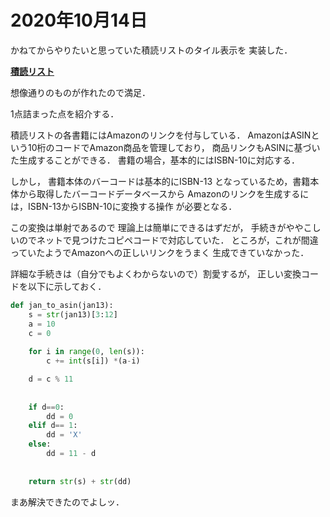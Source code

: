 # 2020年10月14日 


かねてからやりたいと思っていた積読リストのタイル表示を
実装した．


**[積読リスト](https://takala4.github.io/cv/books.html)**



想像通りのものが作れたので満足．



1点詰まった点を紹介する．


積読リストの各書籍にはAmazonのリンクを付与している．
AmazonはASINという10桁のコードでAmazon商品を管理しており，
商品リンクもASINに基づいた生成することができる．
書籍の場合，基本的にはISBN-10に対応する．


しかし，
書籍本体のバーコードは基本的にISBN-13
となっているため，書籍本体から取得したバーコードデータベースから
Amazonのリンクを生成するには，ISBN-13からISBN-10に変換する操作
が必要となる．


この変換は単射であるので
理論上は簡単にできるはずだが，
手続きがややこしいのでネットで見つけたコピペコードで対応していた．
ところが，これが間違っていたようでAmazonへの正しいリンクをうまく
生成できていなかった．



詳細な手続きは（自分でもよくわからないので）割愛するが，
正しい変換コードを以下に示しておく．


```python
def jan_to_asin(jan13):
    s = str(jan13)[3:12]
    a = 10
    c = 0
   
    for i in range(0, len(s)):
        c += int(s[i]) *(a-i)

    d = c % 11
    
    
    if d==0:
        dd = 0
    elif d== 1:
        dd = 'X'
    else:
        dd = 11 - d
        
        
    return str(s) + str(dd)
```



まあ解決できたのでよしッ．